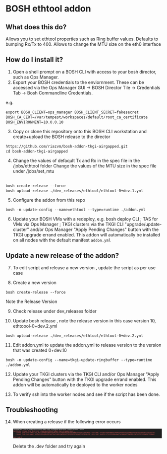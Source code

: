 # BOSH ethtool addon

## What does this do?

Allows you to set ethtool properties such as Ring buffer values.  Defaults to bumping Rx/Tx to 400.
Allows to change the MTU size on the eth0 interface

## How do I install it?

1. Open a shell prompt on a BOSH CLI with access to your bosh director, such as Ops Manager.
2. Export your BOSH credentials to the enviornment.  These can be accessed via the Ops Manager GUI -> BOSH Director Tile -> Credentials Tab -> Bosh Commandline Credentials.

e.g.
```
export BOSH_CLIENT=ops_manager BOSH_CLIENT_SECRET=fakesecret BOSH_CA_CERT=/var/tempest/workspaces/default/root_ca_certificate  BOSH_ENVIRONMENT=10.0.0.10
```
3. Copy or clone this repository onto this BOSH CLI workstation and create+upload the BOSH release to the director

```
https://github.com/riazvm/bosh-addon-tkgi-airgapped.git
cd bosh-addon-tkgi-airgapped

```

4. Change the values of defaqult Tx and Rx in the spec file in the /jobs/ethtool folder
   Change the values of the MTU size in the spec file under /jobs/set_mtu

```

bosh create-release --force
bosh upload-release ./dev_releases/ethtool/ethtool-0+dev.1.yml

```



5. Configure the addon from this repo
```
bosh -n update-config --name=ethtool --type=runtime ./addon.yml
```
6. Update your BOSH VMs with a redeploy, e.g. bosh deploy CLI ; TAS for VMs via Ops Manager ; TKGI clusters via the TKGI CLI "upgrade/update-cluster" and/or Ops Manager "Apply Pending Changes" button with the TKGI upgrade errand enabled.  This addon will automatically be installed on all nodes with the default manifest `addon.yml`

## Update a new release of the addon?

7. To edit script and release a new version , update the script as per use case

8. Create a new version 


```
bosh create-release --force

```


Note the Release Version


9. Check release  under dev_releases folder


10. Update bosh release , note the release version in this case version 10, ethtoool-0+dev.2.yml

```
bosh upload-release ./dev_releases/ethtool/ethtool-0+dev.2.yml
```

11. Edit addon.yml to update the addon.yml to release version to the version that was created 0+dev.10

```
bosh -n update-config --name=tkgi-update-ringbuffer --type=runtime ./addon.yml
```

12. Update your TKGI clusters via the TKGI CLI and/or Ops Manager "Apply Pending Changes" button with the TKGI upgrade errand enabled. This addon will be automatically be deployed to the worker nodes

13. To verify ssh into the worker nodes and see if the script has been done.

## Troubleshooting

14. When creating a release if the following error occurs 

    ![](./media/deverror.png)

    Delete the .dev folder and try again